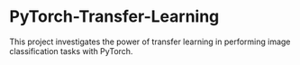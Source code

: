 # PyTorch-Transfer-Learning
This project investigates the power of transfer learning in performing image classification tasks with PyTorch.
